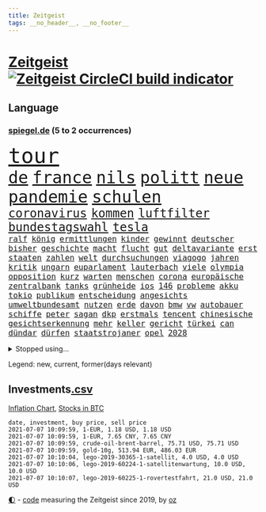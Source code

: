 ```yaml
---
title: Zeitgeist
tags: __no_header__, __no_footer__
---
```


# [Zeitgeist](https://oliz.io/zeitgeist/) [![Zeitgeist CircleCI build indicator](https://circleci.com/gh/ooz/zeitgeist.svg?style=shield)](https://circleci.com/gh/ooz/zeitgeist)

## Language

<h3><a href="https://www.spiegel.de" target="_blank">spiegel.de</a> (5 to 2 occurrences)</h3>
<p style="font-family:monospace">
<span style="font-size:32pt"><a href="news_links.html#tour" class="current">tour</a></span>
<br>
<span style="font-size:25pt"><a href="news_links.html#de" class="current">de</a></span>
<span style="font-size:25pt"><a href="news_links.html#france" class="current">france</a></span>
<span style="font-size:25pt"><a href="news_links.html#nils" class="new">nils</a></span>
<span style="font-size:25pt"><a href="news_links.html#politt" class="new">politt</a></span>
<span style="font-size:25pt"><a href="news_links.html#neue" class="current">neue</a></span>
<span style="font-size:25pt"><a href="news_links.html#pandemie" class="current">pandemie</a></span>
<span style="font-size:25pt"><a href="news_links.html#schulen" class="current">schulen</a></span>
<br>
<span style="font-size:18pt"><a href="news_links.html#coronavirus" class="current">coronavirus</a></span>
<span style="font-size:18pt"><a href="news_links.html#kommen" class="current">kommen</a></span>
<span style="font-size:18pt"><a href="news_links.html#luftfilter" class="current">luftfilter</a></span>
<span style="font-size:18pt"><a href="news_links.html#bundestagswahl" class="current">bundestagswahl</a></span>
<span style="font-size:18pt"><a href="news_links.html#tesla" class="current">tesla</a></span>
<br>
<span style="font-size:12pt"><a href="news_links.html#ralf" class="new">ralf</a></span>
<span style="font-size:12pt"><a href="news_links.html#könig" class="current">könig</a></span>
<span style="font-size:12pt"><a href="news_links.html#ermittlungen" class="current">ermittlungen</a></span>
<span style="font-size:12pt"><a href="news_links.html#kinder" class="current">kinder</a></span>
<span style="font-size:12pt"><a href="news_links.html#gewinnt" class="current">gewinnt</a></span>
<span style="font-size:12pt"><a href="news_links.html#deutscher" class="current">deutscher</a></span>
<span style="font-size:12pt"><a href="news_links.html#bisher" class="current">bisher</a></span>
<span style="font-size:12pt"><a href="news_links.html#geschichte" class="current">geschichte</a></span>
<span style="font-size:12pt"><a href="news_links.html#macht" class="current">macht</a></span>
<span style="font-size:12pt"><a href="news_links.html#flucht" class="current">flucht</a></span>
<span style="font-size:12pt"><a href="news_links.html#gut" class="current">gut</a></span>
<span style="font-size:12pt"><a href="news_links.html#deltavariante" class="current">deltavariante</a></span>
<span style="font-size:12pt"><a href="news_links.html#erst" class="current">erst</a></span>
<span style="font-size:12pt"><a href="news_links.html#staaten" class="current">staaten</a></span>
<span style="font-size:12pt"><a href="news_links.html#zahlen" class="current">zahlen</a></span>
<span style="font-size:12pt"><a href="news_links.html#welt" class="current">welt</a></span>
<span style="font-size:12pt"><a href="news_links.html#durchsuchungen" class="current">durchsuchungen</a></span>
<span style="font-size:12pt"><a href="news_links.html#viagogo" class="new">viagogo</a></span>
<span style="font-size:12pt"><a href="news_links.html#jahren" class="current">jahren</a></span>
<span style="font-size:12pt"><a href="news_links.html#kritik" class="current">kritik</a></span>
<span style="font-size:12pt"><a href="news_links.html#ungarn" class="current">ungarn</a></span>
<span style="font-size:12pt"><a href="news_links.html#euparlament" class="current">euparlament</a></span>
<span style="font-size:12pt"><a href="news_links.html#lauterbach" class="current">lauterbach</a></span>
<span style="font-size:12pt"><a href="news_links.html#viele" class="current">viele</a></span>
<span style="font-size:12pt"><a href="news_links.html#olympia" class="current">olympia</a></span>
<span style="font-size:12pt"><a href="news_links.html#opposition" class="current">opposition</a></span>
<span style="font-size:12pt"><a href="news_links.html#kurz" class="current">kurz</a></span>
<span style="font-size:12pt"><a href="news_links.html#warten" class="current">warten</a></span>
<span style="font-size:12pt"><a href="news_links.html#menschen" class="current">menschen</a></span>
<span style="font-size:12pt"><a href="news_links.html#corona" class="current">corona</a></span>
<span style="font-size:12pt"><a href="news_links.html#europäische" class="current">europäische</a></span>
<span style="font-size:12pt"><a href="news_links.html#zentralbank" class="current">zentralbank</a></span>
<span style="font-size:12pt"><a href="news_links.html#tanks" class="new">tanks</a></span>
<span style="font-size:12pt"><a href="news_links.html#grünheide" class="current">grünheide</a></span>
<span style="font-size:12pt"><a href="news_links.html#ios" class="current">ios</a></span>
<span style="font-size:12pt"><a href="news_links.html#146" class="new">146</a></span>
<span style="font-size:12pt"><a href="news_links.html#probleme" class="current">probleme</a></span>
<span style="font-size:12pt"><a href="news_links.html#akku" class="new">akku</a></span>
<span style="font-size:12pt"><a href="news_links.html#tokio" class="current">tokio</a></span>
<span style="font-size:12pt"><a href="news_links.html#publikum" class="current">publikum</a></span>
<span style="font-size:12pt"><a href="news_links.html#entscheidung" class="current">entscheidung</a></span>
<span style="font-size:12pt"><a href="news_links.html#angesichts" class="current">angesichts</a></span>
<span style="font-size:12pt"><a href="news_links.html#umweltbundesamt" class="current">umweltbundesamt</a></span>
<span style="font-size:12pt"><a href="news_links.html#nutzen" class="current">nutzen</a></span>
<span style="font-size:12pt"><a href="news_links.html#erde" class="current">erde</a></span>
<span style="font-size:12pt"><a href="news_links.html#davon" class="current">davon</a></span>
<span style="font-size:12pt"><a href="news_links.html#bmw" class="current">bmw</a></span>
<span style="font-size:12pt"><a href="news_links.html#vw" class="current">vw</a></span>
<span style="font-size:12pt"><a href="news_links.html#autobauer" class="current">autobauer</a></span>
<span style="font-size:12pt"><a href="news_links.html#schiffe" class="current">schiffe</a></span>
<span style="font-size:12pt"><a href="news_links.html#peter" class="current">peter</a></span>
<span style="font-size:12pt"><a href="news_links.html#sagan" class="current">sagan</a></span>
<span style="font-size:12pt"><a href="news_links.html#dkp" class="new">dkp</a></span>
<span style="font-size:12pt"><a href="news_links.html#erstmals" class="current">erstmals</a></span>
<span style="font-size:12pt"><a href="news_links.html#tencent" class="new">tencent</a></span>
<span style="font-size:12pt"><a href="news_links.html#chinesische" class="current">chinesische</a></span>
<span style="font-size:12pt"><a href="news_links.html#gesichtserkennung" class="current">gesichtserkennung</a></span>
<span style="font-size:12pt"><a href="news_links.html#mehr" class="current">mehr</a></span>
<span style="font-size:12pt"><a href="news_links.html#keller" class="current">keller</a></span>
<span style="font-size:12pt"><a href="news_links.html#gericht" class="current">gericht</a></span>
<span style="font-size:12pt"><a href="news_links.html#türkei" class="current">türkei</a></span>
<span style="font-size:12pt"><a href="news_links.html#can" class="current">can</a></span>
<span style="font-size:12pt"><a href="news_links.html#dündar" class="new">dündar</a></span>
<span style="font-size:12pt"><a href="news_links.html#dürfen" class="current">dürfen</a></span>
<span style="font-size:12pt"><a href="news_links.html#staatstrojaner" class="current">staatstrojaner</a></span>
<span style="font-size:12pt"><a href="news_links.html#opel" class="current">opel</a></span>
<span style="font-size:12pt"><a href="news_links.html#2028" class="new">2028</a></span>
</p>
<details>
<summary>Stopped using...</summary>
<p class="former" style="font-size:12pt">
chelsea(260) haseloff(259) kremlkritiker(259) massiver(259) reiner(259) runter(259) schlimmer(259) verhandelt(259) city(258) geschaffen(258) himmel(258) ruhm(258) ruth(258) sicht(258) unabhängige(258) verhältnis(258) arbeitsplätze(257) berühmt(257) chinesischer(257) doku(257) erteilt(257) geboten(257) konzernchef(257) modelle(257) mächtige(257) ruhestand(257) verluste(257) you(257) überzeugt(257) bekam(256) beleidigungen(256) dame(256) dauer(256) flüge(256) gewaltig(256) klaren(256) klimawandels(256) lukaschenkos(256) maß(256) prägen(256) trauer(256) tweet(256) unterschiede(256) verstößen(256) arbeiter(255) bars(255) bisherige(255) brandanschlag(255) bulgarien(255) dschungel(255) geständnis(255) größtes(255) investieren(255) medizin(255) post(255) schwangerschaft(255) schwieriger(255) stille(255) streichen(255) summe(255) teheran(255) teslachef(255) vfl(255) woanders(255) wolfsburg(255) zeitweise(255) ausstieg(254) betrugs(254) betrüger(254) charlie(254) dahinter(254) four(254) geholt(254) globalen(254) hinrichtungen(254) infolge(254) kauf(254) minderheit(254) ohren(254) pocht(254) polizeigewalt(254) promis(254) riskiert(254) schicksal(254) smartphone(254) tirol(254) umsetzung(254) wahlsieg(254) zusätzlich(254) österreichische(254) ausfallen(253) bar(253) barcelona(253) braun(253) engagement(253) entstanden(253) funktioniert(253) geschäfte(253) kommunen(253) leitung(253) löhne(253) natur(253) phase(253) rechten(253) schaltet(253) streitkräfte(253) weiten(253) weiteres(253) zensur(253) zugunsten(253) abgang(252) abkommen(252) allzu(252) ankunft(252) arbeitsbedingungen(252) geheimnis(252) hierzulande(252) hungerstreik(252) jahrhunderts(252) klimaschützer(252) kündigung(252) notfallzulassung(252) privaten(252) schröder(252) sichern(252) unterlagen(252) ziele(252) anerkennen(251) anruf(251) anthony(251) betonte(251) brettspiele(251) bundesinnenminister(251) eingefroren(251) geglückt(251) geladen(251) guardiola(251) internationaler(251) irland(251) jahrelangem(251) lakers(251) nancy(251) organisierte(251) pep(251) protesten(251) putsch(251) spielten(251) versinkt(251) weltspitze(251) werner(251) 1945(250) anscheinend(250) bewerten(250) briefwahl(250) busse(250) deutlicher(250) eingegangen(250) eric(250) fauci(250) geändert(250) hotel(250) i(250) regelbetrieb(250) sofia(250) strafen(250) uiguren(250) verfügt(250) vergeben(250) werder(250) wlan(250) 02(249) beeinflusst(249) christopher(249) durchgesetzt(249) einführen(249) erlauben(249) froh(249) heidenreich(249) hinspiel(249) häufen(249) höchststand(249) künftigen(249) mörder(249) profitierte(249) radikale(249) scheidende(249) stoßen(249) südkorea(249) täglich(249) veranstaltungen(249) verspätung(249) 93(248) abgesetzt(248) berg(248) celle(248) gerne(248) großbritanniens(248) grünenpolitiker(248) kochinstitut(248) lohn(248) muster(248) oppositionsführer(248) saarbrücken(248) siegte(248) stattfinden(248) verurteilen(248) zurückkehren(248) zweitligist(248) bodo(247) bvb(247) erfolgreicher(247) ertragen(247) größter(247) osnabrück(247) parlamentswahl(247) ramelow(247) regiert(247) sowohl(247) steuererklärung(247) verdachts(247) verfolgungsjagd(247) wahrheit(247) wähler(247) benennen(246) berlins(246) beschließen(246) format(246) gereist(246) inszeniert(246) mitternacht(246) notruf(246) philipp(246) prime(246) rechtsaußen(246) scherz(246) automobilgeschichte(245) bedrängnis(245) begeisterten(245) besserung(245) erfurter(245) freigestellt(245) frühling(245) hunderten(245) ice(245) irren(245) laura(245) schlacht(245) schmerzen(245) ursachen(245) verschwanden(245) bewegen(244) debakel(244) dokumentiert(244) ehepaar(244) freiwillige(244) gelobt(244) klassenerhalt(244) playoffs(244) schnelltests(244) zimmer(244) augenhöhe(243) beleidigt(243) bundestagsfraktion(243) crew(243) fahrrad(243) geklärt(243) offenen(243) schwachen(243) spektakulären(243) verbessert(243) vorgeht(243) widersprechen(243) abtreten(242) dürfe(242) getrennt(242) härter(242) kindesmissbrauch(242) match(242) on(242) aufstellen(241) erschweren(241) festgestellt(241) gesprächen(241) käufer(241) unruhe(241) verstärkt(241) amtsgericht(240) erfinder(240) mikroplastik(240) prognosen(240) psychologin(240) sachsenanhalts(240) stieß(240) tief(240) 61(239) anhörung(239) karin(239) risiken(239) signalisiert(239) sozialer(239) viersen(239) zivilen(239) 4(238) 8(238) drogen(238) forum(238) kanzleramtschef(238) negative(238) rettungswagen(238) rufe(238) transporter(238) tweets(238) ausschließen(237) erschienen(237) gefühlt(237) günter(237) prince(237) spanische(237) versorgen(237) änderungen(237) 25jährigen(236) entsetzt(236) gabriel(236) inhaftierte(236) kommunistische(236) status(236) unbekannt(236) angeklagten(235) drahtzieher(235) erleidet(235) erschwert(235) gemein(235) liefen(235) physik(235) sportlerinnen(235) thiem(235) weiblicher(235) zigaretten(235) zugesetzt(235) beteiligen(234) errichten(234) schlappe(234) basis(233) berufsgruppe(233) euaustritt(233) gewahrsam(233) rekordsumme(233) rummenigge(233) sanitäter(233) säugling(233) unterrichtet(233) zahlte(233) zeugin(233) älteren(233) einigten(232) frauenfußball(232) golden(232) umgebung(232) wünsche(232) zukünftig(232) zurückgegangen(232) akzeptanz(231) auswanderin(231) ehe(231) erreichte(231) fahnder(231) matthew(231) milliardenhöhe(231) tennisprofi(231) aufgaben(230) beitragen(230) griechischen(230) hadert(230) laufenden(230) präsenz(230) überschritten(230) angeschlagenen(229) geöffnet(229) kongo(229) professor(229) rassismusvorwürfen(229) risikogruppen(229) spielplan(229) varianten(229) chefredakteur(228) fürth(228) geltenden(228) jürgen(228) kontaktbeschränkungen(228) kurswechsel(228) offene(228) rechtzeitig(228) stillstand(228) verschiebung(228) absehbar(227) ausgangssperren(227) frontex(227) gehörte(227) landung(227) nieder(227) ruanda(227) helge(226) projekte(226) bisherigen(225) mutationen(225) rechtsstreit(225) zalando(225) zuspruch(225) afghanische(224) impfstoffe(224) infektionsschutz(224) wirbel(224) wählerinnen(224) 30jähriger(223) bereitstellen(223) besitzt(223) brasilianische(223) händler(223) plötzlichen(223) schneider(223) stahl(223) grenzschutzagentur(222) karrierecoachin(222) anlauf(221) bernhard(221) betreibt(221) rutschte(221) atomkraft(220) dfl(220) nachteile(220) petkovic(220) shutdowns(220) einzustellen(219) jurist(219) schränkt(219) schwung(219) tansania(219) verhalf(219) winzige(219) flächen(218) heutigen(218) intensivstationen(218) runden(218) sap(218) staatshilfen(218) stärkt(218) verfassungsgericht(218) vermieter(217) gewarnt(216) vertagt(216) zittern(216) zehnten(215) a7(214) dortmunder(214) schulz(214) zonen(214) 12000(213) freiburger(213) gerieten(213) intensivstation(213) knapper(213) pubs(213) todeszahlen(213) ägyptischen(213) dient(212) gelegen(212) riesiges(212) abgeschlagen(211) wohnmobile(211) klees(210) liberalen(210) oberhaus(210) paartherapeutin(210) prozesses(210) ratschläge(210) usbundesstaaten(210) verschüttet(210) geblieben(209) plädieren(209) einigte(208) gedenkt(208) kurzer(207) strategisch(207) kiew(206) plädoyer(206) spiegelredakteurin(206) tuchel(206) usdemokraten(206) übereinstimmenden(206) gates(205) verankert(205) geflohen(204) sicherheitsvorkehrungen(204) wachsende(204) beendete(203) klappt(203) kläger(203) holstein(202) tschechische(202) wirtschaftspolitik(202) austragung(201) kehrtwende(201) päckchen(201) schmerzensgeld(201) jason(200) ratlos(200) vergeltung(200) gebieten(199) rache(199) weltmeisterschaft(199) 1991(198) gesetzlichen(198) klarheit(198) kunstwerke(198) winkt(198) asylsuchende(197) cduministerpräsident(197) fahnden(197) karliczek(197) betrunkener(196) häuslicher(196) schulbetrieb(196) tragische(195) schadensersatz(194) rakete(193) renommierten(193) mehren(192) rechtes(192) gewusst(191) prozessbeginn(191) quadratmeter(191) theoretisch(191) ökostrom(191) bundestagsabgeordneten(190) mitstreiter(190) porto(190) college(189) klares(189) olympiasiegerin(189) rücksicht(189) eurovision(188) podest(188) projekten(188) durchsuchen(187) erlebten(187) klausel(187) 23jährigen(185) darmstadt(185) torhüterin(183) bundesligasaison(182) pérez(182) trikots(182) unobericht(182) handgranate(181) pech(181) politischer(181) sabotage(181) australiens(180) gehöre(180) explodiert(179) heimatstadt(179) effekt(178) thorsten(178) beharrt(177) coronabonus(177) dilemma(177) hinterbliebene(177) berühmtes(176) pfleger(176) bronze(175) blogger(174) bristol(174) nachkommen(174) populäre(174) schärferen(173) coronagefahr(172) kz(172) ladenschließungen(172) chrupalla(171) souveränität(171) spione(171) seniorin(170) spielende(170) berlinale(169) mitgefühl(169) nostalgie(168) usamerikanischen(167) uskapitol(167) bundesligist(166) coronamutante(166) inhaftierung(165) zufall(165) arzneimittelagentur(164) ökonomisch(164) coronavakzine(162) enthält(162) moralische(162) anwenden(161) hermann(161) b117(159) trümmer(159) vornamen(159) fischern(156) parks(156) toll(156) unterschrift(156) gewinne(155) beigelegt(154) gesenkt(154) gravierende(154) westdeutschland(154) coronapartys(152) konzerten(150) wassertemperaturen(150) buckinghampalast(148) uskapitols(148) waffenlieferungen(148) begeht(147) wolfsburgs(147) schramm(146) währung(146) 160000(145) burg(145) eishockeywm(145) zusätzlichen(145) genießen(144) haut(144) löscharbeiten(144) stürmten(142) ausrichter(141) erkämpft(141) rock'n'roll(141) erleichtert(140) klettert(140) anrücken(139) klarzukommen(139) sprengkörper(139) baustellen(138) präsidentenamt(138) abouchakerprozess(137) bergleute(137) einziger(137) erzürnte(137) nathalie(137) ostdeutsche(137) karriereende(136) nutzungsbedingungen(136) horten(135) pokal(135) gewisse(134) ostfriesland(134) sexualität(134) ungemütlich(134) triumphierte(133) importe(132) ewigen(131) auschwitz(130) internationalem(130) pablo(130) staatsschutz(129) judenhass(128) original(128) 18jähriger(127) unionsfraktion(127) 242(125) bewerben(125) friedens(125) mietern(125) tablets(125) walterborjans(125) wählern(125) anfeindungen(124) christie's(124) umbauten(124) überfüllten(124) alfons(123) heiratet(123) heutige(123) hörmann(123) massenmörder(123) regierungsbildung(123) verpflichtungen(123) sputnik(122) stutthof(122) stören(122) wörter(122) frachtschiff(121) autounfall(120) finanzamt(120) gestürzte(119) salvador(119) überragte(119) ausländer(118) coronaimpfgipfel(118) verhandlungsfähig(118) verstört(118) konkreten(117) palmen(117) repressionen(117) rodriguez(117) 670(116) josef(116) jersey(115) elite(113) relevant(113) teuersten(113) grafiken(112) medaille(112) unionsabgeordnete(112) übergangsregierung(112) hochrechnungen(111) luxus(111) fluggesellschaft(110) bestellte(109) gefährt(109) vulkans(109) dom(108) geschlossenen(108) vernichtend(108) atemnot(107) mahlzeit(107) nachlässig(107) abbruch(106) carlos(106) finanzgericht(106) explosionen(105) stücke(105) cochefin(104) darmanin(104) flüchtig(104) jet(104) kulturschaffende(104) schlangenlinien(104) zwangspause(103) knöchel(102) 2003(101) ablösung(100) mitverantwortung(100) partnerschaften(100) steuerhinterziehung(100) abbringen(99) ussänger(99) futter(98) grundrechte(98) auswirkt(97) dates(97) praxen(97) promille(97) usgeheimdienstbericht(97) zustimmt(97) buffett(96) happy(96) verleihung(96) wahlkreis(96) warren(96) bauarbeiter(95) geratene(95) wissenschaftlicher(95) geimpften(94) zurückholen(94) elfjährigen(93) roma(93) sinti(93) spitzenkandidaten(93) zweistellige(93) einrichtung(92) führungstreffer(92) schrott(92) usgeheimdienste(92) dessau(91) importieren(91) jüngerer(91) privatkunden(91) schneefeld(91) atomausstieg(90) freiheitsrechte(90) gendersternchen(90) ghosn(90) hausarzt(90) patentstreit(90) vonovia(90) direktmandat(89) eingesetzte(89) außengastronomie(88) eingeschlagen(88) gregor(88) kürzung(88) minneapolis(88) rückforderungen(88) selbstversuch(88) wiese(88) hochklassig(87) innenverteidigung(86) stammplatz(86) terrorisieren(86) babiš(85) campus(85) dfbpokalfinale(84) einfangen(84) hautfarbe(84) koalitionsoptionen(84) reichelt(84) wertet(84) wählerwanderung(84) zigtausende(84) bälle(83) regimekritiker(83) schwefeldioxid(83) substanz(83) mechanismus(82) welpen(82) anzupassen(81) ausfahrt(81) geschützte(81) vernommen(81) disqualifikation(80) millionenschaden(80) raymond(80) sexuellem(80) staatssekretär(80) unterschiedliche(80) verbleib(80) guru(79) missachten(79) schutzausrüstung(79) wmzweite(79) 1939(78) 50jährigen(78) bahngleise(78) entlohnung(78) hitzewellen(78) olympiaqualifikation(78) rauf(78) talfahrt(78) testergebnisse(78) firmenwert(77) minderheiten(77) rachsucht(77) shirts(77) stattfand(77) tageszeit(77) vergebung(77) frontal(76) gucken(76) verharren(76) cessna(75) fagradalsfjall(75) gespült(75) unmögliche(75) xavier(75) ausgleichen(74) enteignung(74) musikalische(74) angespült(73) pimssyndrom(73) ungesund(73) ausschlussverfahren(72) u21europameisterschaft(72) draht(71) haftanstalt(71) meeresboden(71) waffenruhe(71) coronaeinbruch(70) mexikos(70) nützliche(70) professionellen(70) siegkurs(70) stammspieler(70) sterblichen(70) thrones(70) scharfen(69) übrig(69) übersteht(68) 84(67) potenziellen(67) u21em(67) vorabend(67) würzbach(67) 120000(66) ausziehen(66) erdoğans(66) garcía(66) karsten(66) alcatraz(65) anbau(65) broadway(65) erfülle(65) frauenbundesliga(65) kanten(65) louvre(65) niels(65) ostbeauftragter(65) pillen(65) wanderwitz(65) wüste(65) angewandt(64) jahrtausende(64) 350(63) geehrt(63) gewalttat(63) lira(63) münsterland(63) rächt(63) café(62) comedian(62) graue(62) nachhaltigkeit(62) südsee(62) feministischen(61) natogeneralsekretär(61) purer(61) testlabor(61) erlebnissen(60) kleinzureden(60) zettel(60) zunehmen(60) überdurchschnittlich(60) exklusives(59) gefesselt(59) isländischen(59) oberstes(59) überholmanöver(59) 24000(58) beängstigend(58) frühsommer(58) gibson(58) kurzfristigen(58) sat1(58) vorgesetzten(58) werners(57) bahngleisen(56) boat(56) christsozialen(56) entschlüsseln(56) heimbewohner(56) konservativer(56) vereinen(56) vereinzelt(56) popularität(55) unwürdige(55) außerirdisches(54) bewiesen(54) extremisten(54) lebensgefährliche(54) niemandem(54) schauspielhaus(54) textnachrichten(54) öffneten(54) geplanter(53) gießen(53) machtkampfs(53) teufelskreis(53) erschüttern(52) fahrzeugen(52) kooperativ(52) spitzenduo(52) wohnungsmarkt(52) bekanntheit(51) ligaverbleib(51) tvshow(51) umfragetief(51) dokumentarfilmer(50) gewährt(50) positivem(50) befördert(49) gemeldeten(49) geschlechtsneutrale(49) länderspiel(49) sextape(49) tino(49) dfbteams(48) endstation(48) erfolgsrezept(48) vollzieht(48) überraschte(48) bundesnotbremse(47) getesteten(47) jasmin(47) kanzlerkandidatenkür(47) nsa(47) schwankt(47) simone(47) zusehends(47) campern(46) gratulieren(46) großfeuer(46) rolls(46) beckham(45) professur(45) realityshow(45) urteilen(45) üblichen(45) befragen(44) marc(44) vorgelesen(44) emkader(43) kontrolleure(43) langjährigen(43) schossen(43) ethikkommission(42) inzidenzzahlen(42) lagerfeuer(42) wahlhelfer(42) bemerkenswerten(41) bo(41) brexitfan(41) bundesverdienstkreuz(41) jüngst(41) miserabel(41) beschlossene(40) unterzeichnern(40) unzufriedenheit(40) arbeitern(39) birmingham(39) buchstäblich(39) entgegenkommenden(39) schweinfurt(39) transfer(39) verscharrt(39) 42jährige(38) albanien(38) intensivpfleger(38) verkündete(38) etlichen(37) gavin(37) herzmuskelentzündungen(37) högel(37) universum(37) ausgangs(36) brexitprozess(36) janlennard(36) jüdischen(36) machtoptionen(36) nördlich(36) struff(36) wohnheim(36) bestimmungen(35) bratislava(35) kahn(35) niederländerin(35) restart(35) selbstverständlich(35) zweitstärkste(35) teamgeist(34) chelseas(33) euausland(33) potsdamer(33) prozentpunkte(33) steuerfahnder(33) angereist(32) gentechnikrecht(32) nachbesserungen(32) oberlinhaus(32) pflegemitarbeiterin(32) set(32) katalysator(31) modeketten(31) mountbattenwindsor(31) schwerfällt(31) tories(31) 14000(30) 235(30) charlotte(30) coronaschnelltest(30) triumphieren(30) vertrat(30) genossen(29) gerechtfertigt(29) hackerangriffs(29) klischee(29) regierungskoalition(29) riskieren(29) urteilsbegründung(29) elternteil(28) gewünscht(28) kaliforniens(28) selbstbewusstsein(28) südseeinsel(28) 1953(27) bailey(27) belohnungen(27) cut(27) familienalbum(27) neffen(27) rekonstruktion(27) rentnern(27) story(27) warnschuss(27) abgegeben(26) ehrgeiz(26) grauen(26) paritätische(26) schmähungen(26) beibehalten(25) lieferdienste(25) nachhilfe(25) antisemiten(24) championsleaguefinale(24) handwerker(24) penisse(24) fähre(23) geschlechtergerechte(23) liz(23) patientenschützer(23) schwarzenegger(23) wünschte(23) zentralrat(23) 44jähriger(22) giffeys(22) klopapier(22) mutiger(22) nahostkonflikt(22) baum(21) beton(21) journalistenverband(21) polizeikontrolle(21) pop(21) psyche(21) seeweg(21) strafrecht(21) stärkeren(21) 22jährigen(20) bezwingen(20) fleischindustrie(20) nutzlose(20) schwangerschaftsabbrüchen(20) zustande(20) gefälschten(19) hochumstritten(19) impfpassfälscher(19) kulturministerin(19) kurzstreckenflüge(19) leonie(19) synagoge(19) impfangebot(18) intensivmedizinern(18) legitim(18) sally(18) tank(18) betrügern(17) bundesfinanzhof(17) familienministerium(17) finanzämtern(17) jahresende(17) relegation(17) seaeye(17) abgeschaltet(16) abgeschoben(16) besitzansprüche(16) biontechimpfungen(16) gefälscht(16) jemanden(16) kohfeldt(16) nrwcdu(16) thriller(16) udo(16) autonome(15) brandbrief(15) emotionen(15) grundsatz(15) langwierigen(15) absprache(14) einschätzungen(14) kulturtipps(14) lebensgefährte(14) leclerc(14) nyiragongo(14) schmutzig(14) u21nationalmannschaft(14) verkäuferin(14) zusammenschluss(14) bundesschülerkonferenz(13) ferraripilot(13) grönland(13) listenplatz(13) millionenpublikum(13) minsk(13) bulgarische(12) doppelbesteuerung(12) erzwungenen(12) heimischen(12) innengastronomie(12) knobloch(12) renten(12) asylpolitik(11) ceuta(11) exautomanager(11) mitsubishichef(11) nissan(11)
</p>
</details>
<p>Legend: <span class="new">new</span>, <span class="current">current</span>, <span class="former">former(days relevant)</span></p>

## Investments[.csv](investments.csv)

[Inflation Chart](https://inflationchart.com),
[Stocks in BTC](https://stonksinbtc.xyz/)

```
date, investment, buy price, sell price
2021-07-07 10:09:59, 1-EUR, 1.18 USD, 1.18 USD
2021-07-07 10:09:59, 1-EUR, 7.65 CNY, 7.65 CNY
2021-07-07 10:09:59, crude-oil-brent-barrel, 75.71 USD, 75.71 USD
2021-07-07 10:09:59, gold-10g, 513.94 EUR, 486.03 EUR
2021-07-07 10:10:04, lego-2019-30365-1-satellit, 4.0 USD, 4.0 USD
2021-07-07 10:10:06, lego-2019-60224-1-satellitenwartung, 10.0 USD, 10.0 USD
2021-07-07 10:10:07, lego-2019-60225-1-rovertestfahrt, 21.0 USD, 21.0 USD
```

<footer>
<a href="javascript:toggleTheme()" class="nav">🌓</a>
- <a href="https://github.com/ooz/zeitgeist">code</a> measuring the Zeitgeist since 2019, by <a href="https://oliz.io">oz</a>
</footer>
